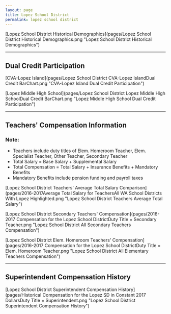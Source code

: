 ```yaml
---
layout: page
title: Lopez School District
permalink: lopez school district
---
```



[Lopez School District Historical Demographics](pages/Lopez School District Historical Demographics.png "Lopez School District Historical Demographics")

___

## Dual Credit Participation

[CVA-Lopez Island](pages/Lopez School District CVA-Lopez IslandDual Credit BarChart.png "CVA-Lopez Island Dual Credit Participation")

[Lopez Middle High School](pages/Lopez School District Lopez Middle High SchoolDual Credit BarChart.png "Lopez Middle High School Dual Credit Participation")


___

## Teachers' Compensation Information
### Note:
- Teachers include duty titles of Elem. Homeroom Teacher, Elem. Specialist Teacher, Other Teacher, Secondary Teacher
- Total Salary = Base Salary + Supplemental Salary
- Total Compensation = Total Salary + Insurance Benefits + Mandatory Benefits
- Mandatory Benefits include pension funding and payroll taxes

[Lopez School District Teachers' Average Total Salary Comparison](pages/2016-2017Average Total Salary for TeachersAll WA School Districts With Lopez Highlighted.png "Lopez School District Teachers Average Total Salary")

[Lopez School District Secondary Teachers' Compensation](pages/2016-2017 Compensation for the Lopez School DistrictDuty Title = Secondary Teacher.png "Lopez School District All Secondary Teachers Compensation")

[Lopez School District Elem. Homeroom Teachers' Compensation](pages/2016-2017 Compensation for the Lopez School DistrictDuty Title = Elem. Homeroom Teacher.png "Lopez School District All Elementary Teachers Compensation")


___

## Superintendent Compensation History

[Lopez School District Superintendent Compensation History](pages/Historical Compensation for the Lopez SD in Constant 2017 DollarsDuty Title = Superintendent.png "Lopez School District Superintendent Compensation History")

